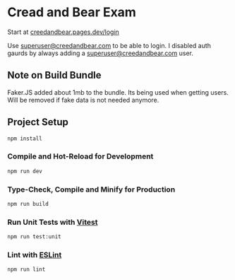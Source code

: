 # Cread and Bear Exam
Start at [creedandbear.pages.dev/login](https://creedandbear.pages.dev/login)

Use superuser@creedandbear.com to be able to login. I disabled auth gaurds by always adding a superuser@creedandbear.com user.

## Note on Build Bundle
Faker.JS added about 1mb to the bundle. Its being used when getting users. Will be removed if fake data is not needed anymore. 

## Project Setup

```sh
npm install
```

### Compile and Hot-Reload for Development

```sh
npm run dev
```

### Type-Check, Compile and Minify for Production

```sh
npm run build
```

### Run Unit Tests with [Vitest](https://vitest.dev/)

```sh
npm run test:unit
```

### Lint with [ESLint](https://eslint.org/)

```sh
npm run lint
```
